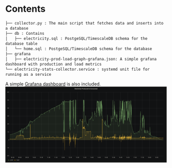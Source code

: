 # Contents

```
├── collector.py : The main script that fetches data and inserts into a database
├── db : Contains 
│   ├── electricity.sql : PostgeSQL/TimescaleDB schema for the database table
│   └── home.sql : PostgeSQL/TimescaleDB schema for the database
├── grafana
│   ├── electricity-prod-load-graph-grafana.json: A simple grafana dashboard with production and load metrics
└── electricity-stats-collector.service : systemd unit file for running as a service
```

A simple [Grafana dashboard](grafana/electricity-stats.json) is also included.
![Grafana dashboard](grafana/electricity-stats.png)
